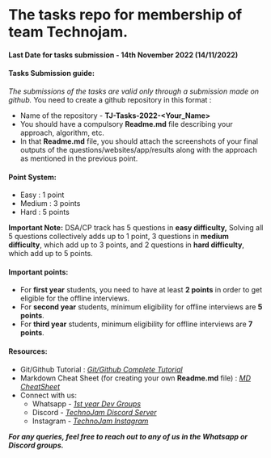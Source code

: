 # **The tasks repo for membership of team Technojam.**

#### Last Date for tasks submission - 14th November 2022 (14/11/2022)

#### **Tasks Submission guide:**

*The submissions of the tasks are valid only through a submission made on github.*
You need to create a github repository in this format :
*   Name of the repository - **TJ-Tasks-2022-&lt;Your\_Name&gt;**
*   You should have a compulsory **Readme.md** file describing your approach, algorithm, etc.
*   In that **Readme.md** file, you should attach the screenshots of your final outputs of the questions/websites/app/results along with the approach as mentioned in the previous point.

#### **Point System:**

*   Easy : 1 point
*   Medium : 3 points
*   Hard : 5 points

**Important Note:**  DSA/CP track has 5 questions in **easy difficulty,** Solving all 5 questions collectively adds up to 1 point, 3 questions in **medium difficulty**, which add up to 3 points, and 2 questions in **hard difficulty**, which add up to 5 points.

#### **Important points:**

*   For **first year** students, you need to have at least **2 points** in order to get eligible for the offline interviews.
*   For **second year** students, minimum eligibility for offline interviews are **5 points**.
*   For **third year** students, minimum eligibility for offline interviews are **7 points**.


#### **Resources:**

*   Git/Github Tutorial : [*Git/Github Complete Tutorial*](https://youtu.be/uj4fy4kpaOA)
*   Markdown Cheat Sheet (for creating your own **Readme.md** file) : [*MD CheatSheet*](https://www.markdownguide.org/cheat-sheet/)
*   Connect with us:
    * Whatsapp - [*1st year Dev Groups*](https://chat.whatsapp.com/Is9TzZQAp0e3m5PFttJix2)
    * Discord - [*TechnoJam Discord Server*](http://bit.ly/Tj-discord)
    * Instagram - [*TechnoJam Instagram*](https://www.instagram.com/teamtechnojam/?utm_medium=copy_link)


***For any queries, feel free to reach out to any of us in the Whatsapp or Discord groups.***
